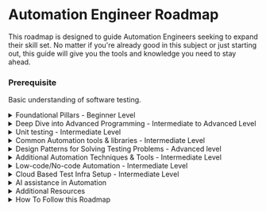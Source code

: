 # Automation Engineer Roadmap
This roadmap is designed to guide Automation Engineers seeking to expand their skill set. No matter if you're already good in this subject or just starting out, this guide will give you the tools and knowledge you need to stay ahead.

### Prerequisite
Basic understanding of software testing.

<details>
<summary>Foundational Pillars - Beginner Level
</summary>
  
  #### Introduction to Problem Solving
    
  - Understanding Problem Specification.
  - Algorithmic Thinking.
  - Data organization.
  - Writing the first Pseudocode.
    
  #### Programming Basics:
  - Explore IDE features well.
  - Learn fundamental programming constructs like I/O, variables, data types, loops, conditionals and functions.
  - File handling.
  - Practise basic algorithms and data structures. 
  - Understand error handling and debugging techniques.
  - Get familiar with version control system.
    
  #### OOP Concepts:
  - Introduction to Packages, Classes and objects, Constructors and Access Modifiers.
  - Understand the principles of object-oriented programming (OOP) like encapsulation, inheritance, polymorphism, and abstraction.
  - Understand relationships between classes (association, aggregation, composition etc).
  - Apply good class design principles for maintainability.
  - Grasp object relationships and interactions (message passing, method calls).
  
  <details>
  <summary>Projects
  </summary>

   #### 1. Quiz Application:  
   
   #### Features:
   - Create a variety of question types (multiple choice, true/false, short answer).
   - Implement different difficulty levels.
   - Track user scores and progress.
   - Store and retrieve quiz data   
   
   #### Hint
   - Model questions, answers, and user scores using classes.
   - Use inheritance to create different question types.
   - Implement methods for handling user input, checking answers, and calculating scores.

   #### 2. Personal Finance Tracker:  
   #### Features:
   - Track income, expenses, and account balances.
   - Create budgets and categorize transactions.
   - Generate reports on spending habits and financial progress.
   
   #### Hint
   - Model accounts, transactions, and categories as classes.
   - Use methods for calculating balances, generating reports, and visualizing financial data.

   ### 3. Restaurant Menu Management System:  
   #### Features:
   - Add, edit, and delete menu items. 
   - Categorise dishes
   - Calculate bills
   - Print orders.

   #### Hint
   - Create a "MenuItem" class with constructors for different dish types (drinks, appetisers, main courses).
   - Use static methods for common tasks like printing the entire menu or calculating total bill.
   - Implement inner classes for order details and customer information.
   - Apply generics to handle different data types for menu items and order specifics.
   - Develop a console based user interface for managing the menu and handling orders.
   
   #### Aditonal project ideas
   - https://www.geeksforgeeks.org/java-projects/
   - https://www.geeksforgeeks.org/python-projects-beginner-to-advanced/
   - https://www.interviewbit.com/blog/c-sharp-projects/
   - https://www.freecodecamp.org/news/javascript-projects-for-beginners/

  </details>
</details>

<details>
<summary>Deep Dive into Advanced Programming - Intermediate to Advanced Level
</summary>

  #### Advanced Programming Concepts:
  - Explore advanced features of your chosen language (e.g., Java 8 streams, Python decorators etc).
  - Learn functional programming concepts.
  - Gain understanding of concurrency concepts and how to use those effectively.
  - Learn error handling. Example: Utilize custom exceptions for clear and specific error categorization.
  - Leverage exception chaining for propagating context and simplifying debugging.

<details>
<summary>Projects
</summary>
  
#### 1. Data Processing with Streams:
Implement a program that reads a text file, filters out words containing a specific letter, sorts them alphabetically, and counts the occurrences of each word.

Concepts:
- Stream API for functional-style operations on collections
- Lambda expressions and method references
- Intermediate operations (filter, map, sort) and terminal operations (count, collect)

#### 2. Functional Programming with Comparators:
Create a program that compares and sorts a list of Person objects based on different criteria (name, age, height) using custom comparators.

Concepts:
- Functional interfaces and lambda expressions
- Method references to existing methods
- Comparator chaining for combining multiple criteria

#### 3. Concurrent File Processing:
Develop a program that concurrently processes multiple files in a directory, performing tasks like counting lines, words, or characters.

Concepts:
- Use ExecutorService for managing threads
- Use Callable for tasks that return results
- Use Future for handling asynchronous results
- Use Synchronization mechanisms (locks, synchronized blocks) to ensure thread safety

#### 4. Custom Exception Handling:

Create a library management system that throws custom exceptions for invalid book IDs, missing books, or overdue returns.

Concepts:
- Extending Exception class to create custom exceptions
- Throwing and catching custom exceptions
- Exception chaining for preserving context information
    
</details>

#### Clean Code Practices:
- Readability: Write code that's easy to understand.
- Maintainability: Structure code for easy modification and bug fixing.
- Modularity: Break down code into well-defined, reusable components.
- Documentation: Provide clear explanations of code functionality and intent.
- Descriptive Naming: Use meaningful variable, function, and class names.
- Meaningful Comments: Explain complex logic or non-obvious code sections.
- Consistent Formatting: Adhere to a consistent code style guide for indentation, spacing, and newlines.
- Error Handling: Implement robust error checking and handling mechanisms.
- Refactoring: Regularly improve code structure without changing its external behavior.
- Code Reviews: Learn various effective ways for performing code reviews.

<details>
<summary>Project on Clean Code Practices
</summary>
  
  - Start with any open source sample code and try to apply the clean code concepts
  - Improve any of the above project already done using clean code practices now.
    
</details>

</details>

<details>
<summary>Unit testing - Intermediate Level
</summary>

### Unit Testing Concepts:
  - Understand the importance of unit testing and its role in automating test cases.
  - Introduction to Test Automation Pyramid
  - Start with any unit testing framework (Junit/TestNG/Pytest/NUnit etc)
  - Learn about test organization (hooks/fixtures)
  - Learn about test configurations
  - Learn about the  core compomnet of the unit test framework (Annotiations, Parameters, Dependencies, Factories, Listeners, Dependency injection etc as applicable.)
  - Understand about Assertions (AAA Pattern)
  - Creating Layered architecture (clear segrigation between business logic/application logic/data/utils).
  - Handling test data effectively.
  - Creating useful test reports.
  - Creating reusable utlilities.

### Test execution:
  - Run test on local machine
  - Deep dive into environment setup
  - Test Execution patterns (sequencial vs parallel)
  - Run test on docker container in local machine
  - Run test on CI (example: github action)
  - Run test on dedicated setup in cloud (example:EC2)
  - Run test using cloud services (example: browserstack)

<details>
<summary>Project - Test Data Management System
</summary>

  ### Features to be added
  #### Database Interactions:
  - Connect to your chosen database (MySQL, PostgreSQL, etc.).
  - Create classes to represent test data entities and map them to database tables.
  - Implement methods for CRUD (Create, Read, Update, Delete) operations on test data.
  #### Mock Data Generation:
  - Use supported libraries for random data generation.
  - Create custom logic for generating realistic data based on specific data types and formats.
  #### Data Anonymization:
  - Develop algorithms for masking or obfuscating sensitive information (e.g., names, addresses).
  - Consider using libraries like Apache OpenBLAS for more advanced anonymization techniques.
  #### Import/Export:
  - Use file I/O capabilities to read and write test data from/to files (CSV, JSON, XML).
  - Implement parsing and formatting logic for different data formats.
  #### User Interface:
  - Create a menu-driven console application for user input.
  - Display options for managing test data, generating data, searching, importing/exporting, etc.
  #### Test Framework Integration:
  - Write unit tests to ensure the TDMP's functionalities work as expected.
  - Create test cases for database interactions, data generation, anonymization, and other features.
</details>

</details>

<details>
<summary> Common Automation tools & libraries - Intermediate Level
</summary>

  #### Web app Automation
  - Understand common web application architectures (e.g., client-server, single-page applications).
  - Recognize elements of website design and layout (headers, footers, navigations, forms).
  - Practice manipulating DOM elements from browser console (adding/removing nodes, modifying attributes).
  - Understand basic event handling and user interaction patterns on web pages.
  - Explore different web automation frameworks (Example: Selenium, Cypress, Playwright) features
  - Start with any one web automation library and learn it well.
  - Learn common strategies for handling dynamic elements and page transitions.
  - Understand debugging techniques for identifying and resolving web automation issues.

  ### Mobile app Automation
  - Understand how mobile apps interact with the device (operating system, sensors, hardware).
  - Differentiate between native, hybrid, and web mobile app architectures.
  - Grasp the concept of app packages, activities, and intents.
  - Understand the need for emulators, simulators, and real devices for automation testing.
  - Familiarize yourself with mobile device configuration and management tools.
  - Compare and contrast popular mobile automation frameworks (Appium, Espresso etc).
  - Choose a stable tool based on your app type, language preference, and project requirements.
  - Deep dive into concepts like object locators, desired capabilities, driver configurations etc.
  - Start with mobile web browser automation (e.g., Chrome on Android) for fundamental understanding.
  - Progress to native app automation 
  - Finally, explore hybrid app automation, understanding the interplay between native and web components.
    
  ### API Automation
  - Understanding API basics: Grasp the fundamental concepts of APIs, including RESTful architecture, request-response patterns, HTTP methods (GET, POST, PUT, DELETE), status codes, authentication methods (basic, OAuth, tokens).
  - Explore various Backend technologies used for API development, such as Node.js, Flask (Python), Spring Boot (Java)
  - Choose appropriate API testing tools/libraries (Postman, RestAssured, Karate DSL or others based on your language and project needs.
  - Configure necessary environments for testing, including test servers, API endpoints, mocking tools, and data setup.
  - Learn how to construct and execute API requests using the chosen tool, handling different HTTP methods, headers, parameters, and body data.
  - Understand the concept of serialization and deserialization for request body.
  - Validate API responses for expected structure, data, status codes, and error messages.
  - Learn how to use API chains for validating business scenarios using APIs.
  - Manage test data effectively for different test cases, using techniques like parameterization and data-driven testing. 

</details>

<details>
<summary> Design Patterns for Solving Testing Problems - Advanced level
</summary>
  
  - Understand importantance of using design patterns in test code.
  - Design pattern classifications
  - Page Object for managing application side code in a web automation framework
  - Factory method design pattern for enabling flexibility in test setup and teardown.
  - Fluent Interface for enhancing test readability and maintainability by enabling method chaining.
  - Decorator pattern for dynamically adding or modifying behavior of test objects without affecting their core functionality.
  - Singleton pattern for managing shared resources or test configurations.
  - Adapter pattern for facilitate testing with external systems or legacy code by adapting incompatible interfaces.
  - Observer pattern can be used for implementing notification mechanisms or test reporting.
  - Builder patterns for creating pojo classes in api framework.

  <details>
  <summary> Project
  </summary>
  
  #### Web/mobile automation Framework 
  - Create an automation framework using Page object and singleton design patterns supporting desktop and mobile chrome browser.
  - Execute the tests using cloud based service (example: Lambdatest)

  ### Web/API automation framework
  - Combine web UI interaction capabilities with API testing functionalities within a single framework.

  ### Rest API automation framework with complete test pyramid coverage.
  - Start with any existing API backend code from github.
  - Create a API automation framework adding tests in unit/integration/contract and end2end layers.

  </details>

</details>

<details>
<summary>Additional Automation Techniques & Tools - Intermediate Level
</summary>

- Static analysis/Style guides: Enforce code quality and consistency before execution (e.g., SonarQube, ESLint).
- Contract testing: Ensure independent systems communicate as expected (e.g., Pact, Spring Cloud Contract).
- Model Based Testing: Derive test cases from system model behavior (e.g., Conformiq Qtronic, GraphWalker).
- Visual Validation:Verify UI appearance and layouts automatically (e.g., Applitools Eyes, Percy).
- Test containers: Provide lightweight, isolated environments for tests (e.g., Testcontainers, Docker Compose).
- Property based Testing: Generate varied inputs to uncover edge cases (e.g., Hypothesis, QuickCheck).
- Mutation testing: Measure test effectiveness by intentionally introducing errors (e.g., Pitest, Stryker).
- API Mocking: Simulate external services for testing in isolation (e.g., WireMock, MockServer).
- Monitoring tools: Track application performance and health (e.g., Splunk, Datadog).
- Performance testing tools: Measure application performance under load (e.g., JMeter, Gatling, K6, LightHouse).
- Static Application Security Testing (SAST) Tools: Analyse source code for security vulnerabilities without needing to run the application. (e.g., SonarQube, Fortify)
- Dynamic Application Security Testing (DAST) Tools: Scan running applications for vulnerabilities (e.g., Veracode, Qualys)
- Secret scaners : Scan code for leaked secrets (e.g., Talisman,TruffleHog ) 

</details>

<details>
<summary>Low-code/No-code Automation - Intermediate Level
</summary>

- Explore the world of low-code/no-code automation tools. 
- Pick up any one low-code automation tool and understand the key features and limitations

#### Project
Create a keyword-driven automation frameworks similar to the low code tool you had explored.

</details>

<details>
<summary>Cloud Based Test Infra Setup - Intermediate Level
</summary>

- Explore key offerings from various cloud providers like AWS CodeBuild, Google Cloud Build, Azure DevOps Pipelines, etc.
- Setting up and configuring cloud-based automation pipelines for specific testing scenarios (e.g., web UI automation, API testing).
- How to integrate Cloud-based automation environment with CI/CD pipelines for continuous testing and delivery.
- Explore and understand essential security practices for cloud-based automation, like access control, secrets management, and vulnerability scanning.

</details>

<details>
<summary>AI assistance in Automation
</summary>
  
  - Code Generation and Completion 
  - Template generation tools for generate boilerplate code, configuration files, and API client libraries automatically, saving you time and effort.
  - Generate test scripts
  - Generate test data
  - Analyse test results for RCA
    
</details>

<details>
<summary>Additional Resources
</summary>

  ### Youtube Videos:
  - [freeCodeCamp.org](https://www.youtube.com/playlist?list=PLWKjhJtqVAbnRT_hue-3zyiuIYj0OlpyG)
  - [Coding With John](https://www.youtube.com/playlist?list=PLkeaG1zpPTHiMjczpmZ6ALd46VjjiQJ_8)
  - [In28mins](https://www.youtube.com/playlist?list=PL91AF2D4024AA59AF)
  - [Programming with Mosh](https://www.youtube.com/@programmingwithmosh)
  - [Testing Mini Bytes](https://www.youtube.com/channel/UC6PTXUHb6j4Oxf0ccdRI11A)
  - [Java Brains](https://www.youtube.com/@Java.Brains)

  ### Blogs/Links
  - https://jenkov.com/tutorials/java/index.html
  - https://github.com/onlyfullstack/java-8-features
  - https://github.com/PacktPublishing/Java-Coding-Problems
  - https://www.baeldung.com/
  - https://www.javacodegeeks.com/
  - https://www.baeldung.com/java-jqwik-property-based-testing
  - https://graphwalker.github.io/
  - https://www.baeldung.com/java-mutation-testing-with-pitest
  - https://martinfowler.com/articles/practical-test-pyramid.html

</details>

<details>
<summary>How To Follow this Roadmap
</summary>
  
  - Dedicate at least 1 hour daily to practising and learning new skills. Consistency is key to progress.
  - Use a github repostory to push code and share with others.
  - Create a 3-month plan with specific goals and review it monthly to adapt and adjust your roadmap as needed.
  - The field of test automation is constantly evolving. Stay updated with the latest trends and technologies through blogs, conferences, and online communities.
  - Connect with other automation engineers, participate in online forums and discussions, and learn from each other's experiences.
</details>
